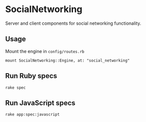 # SocialNetworking

Server and client components for social networking functionality.

## Usage

Mount the engine in `config/routes.rb`

    mount SocialNetworking::Engine, at: "social_networking"

## Run Ruby specs

    rake spec

## Run JavaScript specs

    rake app:spec:javascript

